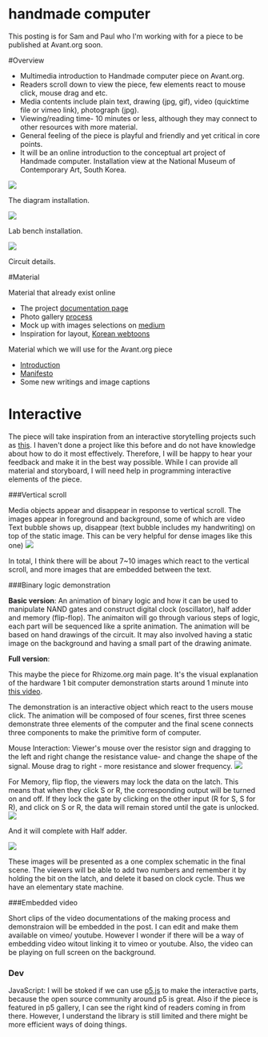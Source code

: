 # handmade computer

This posting is for Sam and Paul who I'm working with for a piece to be published at Avant.org soon.



#Overview 

- Multimedia introduction to Handmade computer piece on Avant.org.
- Readers scroll down to view the piece, few elements react to mouse click, mouse drag and etc. 
- Media contents include plain text, drawing (jpg, gif), video (quicktime file or vimeo link), photograph (jpg). 
- Viewing/reading time- 10 minutes or less, although they may connect to other resources with more material.     
- General feeling of the piece is playful and friendly and yet critical in core points.
- It will be an online introduction to the conceptual art project of Handmade computer. Installation view at the National Museum of Contemporary Art, South Korea.

![](https://farm1.staticflickr.com/287/18308896019_6fb000a78b_z.jpg)

The diagram installation.

![](https://farm1.staticflickr.com/332/17874452043_5cb122542c_z.jpg)

Lab bench installation.

![](https://farm1.staticflickr.com/267/18490762662_db92c689e1_z.jpg)

Circuit details. 

#Material 

Material that already exist online

- The project [documentation page](http://taeyoonchoi.com/handmade-computer/)
- Photo gallery [process](https://www.flickr.com/photos/80913365@N04/sets/72157642581138505)
- Mock up with images selections on [medium](https://medium.com/@tchoi8/29dec535074a) 
- Inspiration for layout, [Korean webtoons](http://webtoon.daum.net/webtoon/viewer/27963) 

Material which we will use for the Avant.org piece

- [Introduction](https://github.com/tchoi8/handmadecomputer/blob/master/Introduction.md)
- [Manifesto](https://github.com/tchoi8/handmadecomputer/blob/master/Manifesto.md)
- Some new writings and image captions 

# Interactive 

The piece will take inspiration from an interactive storytelling projects such as [this](http://www.nytimes.com/interactive/2014/09/19/travel/reif-larsen-norway.html). I haven't done a project like this before and do not have knowledge about how to do it most effectively. Therefore, I will be happy to hear your feedback and make it in the best way possible. While I can provide all material and storyboard, I will need help in programming interactive elements of the piece. 

###Vertical scroll 

Media objects appear and disappear in response to vertical scroll. The images appear in foreground and background, some of which are video 
Text bubble shows up, disappear (text bubble includes my handwriting) on top of the static image. This can be very helpful for dense images like this one)
![](https://farm4.staticflickr.com/3885/14442989638_19b14f5bc3_z.jpg)

In total, I think there will be about 7~10 images which react to the vertical scroll, and more images that are embedded between the text. 

###Binary logic demonstration
 
**Basic version**: An animation of binary logic and how it can be used to manipulate NAND gates and construct digital clock (oscillator), half adder and memory (flip-flop). The animaiton will go through various steps of logic, each part will be sequenced like a sprite animation. The animation will be based on hand drawings of the circuit. It may also involved having a static image on the background and having a small part of the drawing animate.  

**Full version**:


This maybe the piece for Rhizome.org main page. It's the visual explanation of the hardware 1 bit computer demonstration starts around 1 minute into [this video](https://vimeo.com/122206226).  

The demonstration is an interactive object which react to the users mouse click. The animation will be composed of four scenes, first three scenes demonstrate three elements of the computer and the final scene connects three components to make the primitive form of computer. 

Mouse Interaction: Viewer's mouse over the resistor sign and dragging to the left and right change the resistance value- and change the shape of the signal. Mouse drag to right - more resistance and slower frequency. 
![](https://farm1.staticflickr.com/268/18309860140_11f0769a0b.jpg)

For Memory, flip flop, the viewers may lock the data on the latch. This means that when they click S or R, the corresponding output will be turned on and off. If they lock the gate by clicking on the other input (R for S, S for R), and click on S or R, the data will remain stored until the gate is unlocked.
![](https://cdn.sparkfun.com/assets/learn_tutorials/2/1/6/34-sr-latch-nand.png)

And it will complete with Half adder. 

![](http://elm.eeng.dcu.ie/~molloyd/EE223Files/lab2_files/halfadderlogic.gif)

These images will be presented as a one complex schematic in the final scene. 
The viewers will be able to add two numbers and remember it by holding the bit on the latch, and delete it based on clock cycle. Thus we have an elementary state machine. 


###Embedded video 
 
Short clips of the video documentations of the making process and demonstraion will be embedded in the post. I can edit and make them available on vimeo/ youtube. However I  wonder if there will be a way of embedding video witout linking it to vimeo or youtube. Also, the video can be playing on full screen on the background. 


### Dev
JavaScript: I will be stoked if we can use [p5.js](http://p5js.org) to make the interactive parts, because the open source community around p5 is great. Also if the piece is featured in p5 gallery, I can see the right kind of readers coming in from there. However, I understand the library is still limited and there might be more efficient ways of doing things. 
